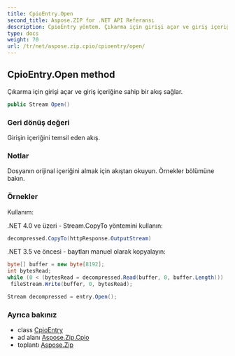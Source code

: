 ```yaml
---
title: CpioEntry.Open
second_title: Aspose.ZIP for .NET API Referansı
description: CpioEntry yöntem. Çıkarma için girişi açar ve giriş içeriğine sahip bir akış sağlar.
type: docs
weight: 70
url: /tr/net/aspose.zip.cpio/cpioentry/open/
---
```

## CpioEntry.Open method

Çıkarma için girişi açar ve giriş içeriğine sahip bir akış sağlar.

```csharp
public Stream Open()
```

### Geri dönüş değeri

Girişin içeriğini temsil eden akış.

### Notlar

Dosyanın orijinal içeriğini almak için akıştan okuyun. Örnekler bölümüne bakın.

### Örnekler

Kullanım:

.NET 4.0 ve üzeri - Stream.CopyTo yöntemini kullanın:

```csharp
decompressed.CopyTo(httpResponse.OutputStream)
```

.NET 3.5 ve öncesi - baytları manuel olarak kopyalayın:

```csharp
byte[] buffer = new byte[8192];
int bytesRead;
while (0 < (bytesRead = decompressed.Read(buffer, 0, buffer.Length)))
 fileStream.Write(buffer, 0, bytesRead);
```

```csharp
Stream decompressed = entry.Open();
```

### Ayrıca bakınız

* class [CpioEntry](../)
* ad alanı [Aspose.Zip.Cpio](../../cpioentry/)
* toplantı [Aspose.Zip](../../../)


